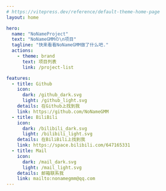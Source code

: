 ```yaml
---
# https://vitepress.dev/reference/default-theme-home-page
layout: home

hero:
  name: "NoNameProject"
  text: "NoNameGMMの\n项目"
  tagline: "快来看看NoNameGMM做了什么吧."
  actions:
    - theme: brand
      text: 项目列表
      link: /project-list

features:
  - title: Github
    icon:
      dark: /github_dark.svg
      light: /github_light.svg
    details: 在Github上找到我
    link: https://github.com/NoNameGMM
  - title: BiliBili
    icon:
      dark: /bilibili_dark.svg
      light: /bilibili_light.svg
    details: 在BiliBili上找到我
    link: https://space.bilibili.com/647165331
  - title: Mail
    icon:
      dark: /mail_dark.svg
      light: /mail_light.svg
    details: 邮箱联系我
    link: mailto:nonamegmm@qq.com
---
```




